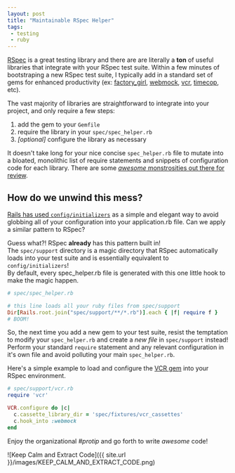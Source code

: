 ```yaml
---
layout: post
title: "Maintainable RSpec Helper"
tags:
 - testing
 - ruby
---
```


[RSpec](http://rspec.info/) is a great testing library and there are are literally
a **ton** of useful libraries that integrate with your RSpec test suite.
Within a few minutes of bootstraping a new RSpec test suite, I typically add
in a standard set of gems for enhanced productivity
(ex: [factory_girl](https://github.com/thoughtbot/factory_girl),
[webmock](https://github.com/bblimke/webmock), [vcr](https://github.com/vcr/vcr),
[timecop](https://github.com/travisjeffery/timecop), etc).

The vast majority of libraries are straightforward to integrate into your project,
and only require a few steps:
1.  add the gem to your `Gemfile`
2.  require the library in your `spec/spec_helper.rb`
3.  *[optional]* configure the library as necessary

It doesn't take long for your nice concise `spec_helper.rb` file to mutate into a
bloated, monolithic list of require statements and snippets of configuration code
for each library.  There are some [*awesome* monstrosities out there for review](https://github.com/badeball/formtastic-pure/blob/32c4c254b183bdf5d0b1b28d5861e6e104694949/spec/spec_helper.rb).

## How do we unwind this mess?

[Rails has used `config/initializers`](http://guides.rubyonrails.org/configuring.html)
as a simple and elegant way to avoid globbing all of your configuration
into your application.rb file.  Can we apply a similar pattern to RSpec?

Guess what?! RSpec **already** has this pattern built in!  
The `spec/support` directory is a magic directory that RSpec automatically
loads into your test suite and is essentially equivalent to `config/initializers`!  
By default, every spec_helper.rb file is generated with this one little hook
to make the magic happen.

```ruby
# spec/spec_helper.rb

# this line loads all your ruby files from spec/support
Dir[Rails.root.join("spec/support/**/*.rb")].each { |f| require f }
# BOOM!
```

So, the next time you add a new gem to your test suite, resist the temptation
to modify your `spec_helper.rb` and create a *new file* in `spec/support` instead!
Perform your standard `require` statement and any relevant configuration in it's
own file and avoid polluting your main `spec_helper.rb`.

Here's a simple example to load and configure the [VCR gem](https://github.com/vcr/vcr)
into your RSpec environment.

```ruby
# spec/support/vcr.rb
require 'vcr'

VCR.configure do |c|
  c.cassette_library_dir = 'spec/fixtures/vcr_cassettes'
  c.hook_into :webmock
end
```
Enjoy the organizational *#protip* and go forth to write *awesome* code!
<p class="text-center">
![Keep Calm and Extract Code]({{ site.url }}/images/KEEP_CALM_AND_EXTRACT_CODE.png)
</p>
